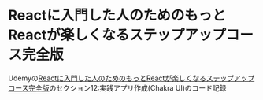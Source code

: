 # Reactに入門した人のためのもっとReactが楽しくなるステップアップコース完全版
Udemyの[Reactに入門した人のためのもっとReactが楽しくなるステップアップコース完全版](https://www.udemy.com/course/react_stepup/)のセクション12:実践アプリ作成(Chakra UI)のコード記録
